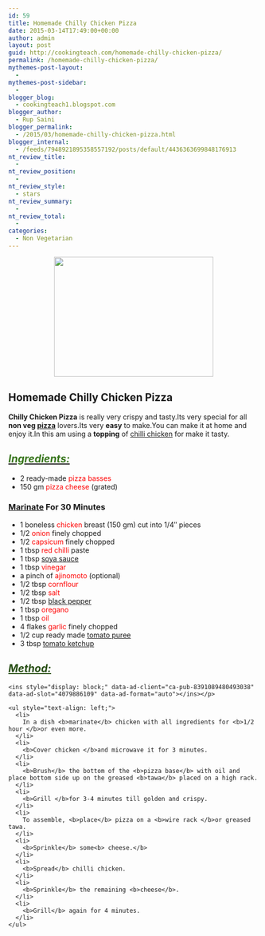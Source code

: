 ```yaml
---
id: 59
title: Homemade Chilly Chicken Pizza
date: 2015-03-14T17:49:00+00:00
author: admin
layout: post
guid: http://cookingteach.com/homemade-chilly-chicken-pizza/
permalink: /homemade-chilly-chicken-pizza/
mythemes-post-layout:
  - 
mythemes-post-sidebar:
  - 
blogger_blog:
  - cookingteach1.blogspot.com
blogger_author:
  - Rup Saini
blogger_permalink:
  - /2015/03/homemade-chilly-chicken-pizza.html
blogger_internal:
  - /feeds/7948921895358557192/posts/default/4436363699848176913
nt_review_title:
  - 
nt_review_position:
  - 
nt_review_style:
  - stars
nt_review_summary:
  - 
nt_review_total:
  - 
categories:
  - Non Vegetarian
---
```

<p dir="ltr" style="text-align: left;">
  <p style="clear: both; text-align: center;">
  </p>
  
  <p style="clear: both; text-align: center;">
    <a style="margin-left: 1em; margin-right: 1em;" href="http://2.bp.blogspot.com/-qHrH_q1GaT0/VQRmpUQJvQI/AAAAAAAAAJE/k510oclAc-U/s1600/2.jpg"><img src="http://2.bp.blogspot.com/-qHrH_q1GaT0/VQRmpUQJvQI/AAAAAAAAAJE/k510oclAc-U/s1600/2.jpg" alt="" width="320" height="240" border="0" /></a>
  </p>
  
  <h2 style="text-align: left;">
    Homemade Chilly Chicken Pizza
  </h2>
  
  <p style="text-align: left;">
    <b>Chilly Chicken Pizza</b> is really very crispy and tasty.Its very special for all <b>non veg <a class="zem_slink" title="Pizza" href="http://en.wikipedia.org/wiki/Pizza" target="_blank" rel="wikipedia">pizza</a></b> lovers.Its very <b>easy</b> to make.You can make it at home and enjoy it.In this am using a <b>topping</b> of <a class="zem_slink" title="Chilli chicken" href="http://en.wikipedia.org/wiki/Chilli_chicken" target="_blank" rel="wikipedia">chilli chicken</a> for make it tasty.
  </p>
  
  <h2 style="text-align: left;">
    <i><u><span style="color: #38761d;">Ingredients:</span></u></i>
  </h2>
  
  <ul style="text-align: left;">
    <li>
      2 ready-made <span style="color: red;">pizza basses</span>
    </li>
    <li>
      150 gm <span style="color: red;">pizza cheese</span> (grated)
    </li>
  </ul>
  
  <h3 style="text-align: left;">
    <a class="zem_slink" title="Marination" href="http://en.wikipedia.org/wiki/Marination" target="_blank" rel="wikipedia">Marinate</a> For 30 Minutes
  </h3>
  
  <ul style="text-align: left;">
    <li>
      1 boneless <span style="color: red;">chicken</span> breast (150 gm) cut into 1/4&#8243; pieces
    </li>
    <li>
      1/2 <span style="color: red;">onion</span> finely chopped
    </li>
    <li>
      1/2 <span style="color: red;">capsicum</span> finely chopped
    </li>
    <li>
      1 tbsp<span style="color: red;"> red chilli</span> paste
    </li>
    <li>
      1 tbsp <span style="color: red;"><a class="zem_slink" title="Soy sauce" href="http://en.wikipedia.org/wiki/Soy_sauce" target="_blank" rel="wikipedia">soya sauce</a></span>
    </li>
    <li>
      1 tbsp <span style="color: red;">vinegar</span>
    </li>
    <li>
      a pinch of <span style="color: red;">ajinomoto</span> (optional)
    </li>
    <li>
      1/2 tbsp<span style="color: red;"> cornflour</span>
    </li>
    <li>
      1/2 tbsp <span style="color: red;">salt</span>
    </li>
    <li>
      1/2 tbsp <span style="color: red;"><a class="zem_slink" title="Black pepper" href="http://en.wikipedia.org/wiki/Black_pepper" target="_blank" rel="wikipedia">black pepper</a></span>
    </li>
    <li>
      1 tbsp <span style="color: red;">oregano</span>
    </li>
    <li>
      1 tbsp <span style="color: red;">oil</span>
    </li>
    <li>
      4 flakes <span style="color: red;">garlic</span> finely chopped
    </li>
    <li>
      1/2 cup ready made <span style="color: red;"><a class="zem_slink" title="Tomato purée" href="http://en.wikipedia.org/wiki/Tomato_pur%C3%A9e" target="_blank" rel="wikipedia">tomato puree</a></span>
    </li>
    <li>
      3 tbsp <span style="color: red;"><a class="zem_slink" title="Ketchup" href="http://en.wikipedia.org/wiki/Ketchup" target="_blank" rel="wikipedia">tomato ketchup</a></span>
    </li>
  </ul>
  
  <h2 style="text-align: left;">
    <span style="color: #274e13;"><i><u>Method:</u></i></span>
  </h2>
  
  <p>
    <!-- post -->
    
    <ins style="display: block;" data-ad-client="ca-pub-8391089480493038" data-ad-slot="4079886109" data-ad-format="auto"></ins></p> 
    
    <ul style="text-align: left;">
      <li>
        In a dish <b>marinate</b> chicken with all ingredients for <b>1/2 hour </b>or even more.
      </li>
      <li>
        <b>Cover chicken </b>and microwave it for 3 minutes.
      </li>
      <li>
        <b>Brush</b> the bottom of the <b>pizza base</b> with oil and place bottom side up on the greased <b>tawa</b> placed on a high rack.
      </li>
      <li>
        <b>Grill </b>for 3-4 minutes till golden and crispy.
      </li>
      <li>
        To assemble, <b>place</b> pizza on a <b>wire rack </b>or greased tawa.
      </li>
      <li>
        <b>Sprinkle</b> some<b> cheese.</b>
      </li>
      <li>
        <b>Spread</b> chilli chicken.
      </li>
      <li>
        <b>Sprinkle</b> the remaining <b>cheese</b>.
      </li>
      <li>
        <b>Grill</b> again for 4 minutes.
      </li>
    </ul>
  </p>
</p>